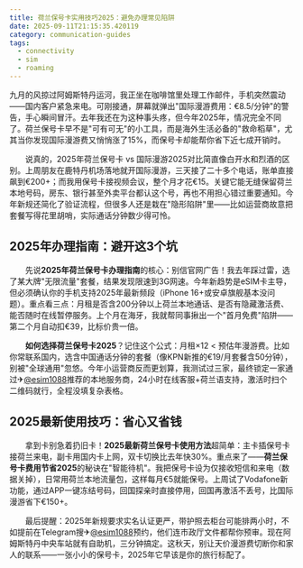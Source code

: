 ```yaml
---
title: 荷兰保号卡实用技巧2025：避免办理常见陷阱
date: 2025-09-11T21:15:35.420119
category: communication-guides
tags:
  - connectivity
  - sim
  - roaming
---
```


九月的风掠过阿姆斯特丹运河，我正坐在咖啡馆里处理工作邮件，手机突然震动——国内客户紧急来电。可刚接通，屏幕就弹出"国际漫游费用：€8.5/分钟"的警告，手心瞬间冒汗。去年我还在为这种事头疼，但今年2025年，情况完全不同了。荷兰保号卡早不是"可有可无"的小工具，而是海外生活必备的"救命稻草"，尤其当你发现国际漫游费又悄悄涨了15%，而保号卡却能帮你省下近七成开销时。

　　说真的，2025年荷兰保号卡 vs 国际漫游2025对比简直像白开水和烈酒的区别。上周朋友在鹿特丹机场落地就开国际漫游，三天接了二十多个电话，账单直接飙到€200+；而我用保号卡接视频会议，整个月才花€15。关键它能无缝保留荷兰本地号码，房东、银行甚至外卖平台都认这个号，再也不用担心错过重要通知。今年新规还简化了验证流程，但很多人还是栽在"隐形陷阱"里——比如运营商故意把套餐写得花里胡哨，实际通话分钟数少得可怜。

## 2025年办理指南：避开这3个坑

　　先说**2025年荷兰保号卡办理指南**的核心：别信官网广告！我去年踩过雷，选了某大牌"无限流量"套餐，结果发现限速到3G网速。今年新趋势是eSIM卡主导，但必须确认你的手机支持2025年最新频段（iPhone 16+或安卓旗舰基本没问题）。重点看三点：月租是否含200分钟以上荷兰本地通话、是否有隐藏激活费、能否随时在线暂停服务。上个月在海牙，我就帮同事揪出一个"首月免费"陷阱——第二个月自动扣€39，比标价贵一倍。

　　**如何选择荷兰保号卡2025**？记住这个公式：月租×12 < 预估年漫游费。比如你常联系国内，选含中国通话分钟的套餐（像KPN新推的€19/月套餐含50分钟），别被"全球通用"忽悠。今年小运营商反而更划算，我测试过三家，最终锁定一家通过✈[@esim1088](https://t.me/s/esim1088)推荐的本地服务商，24小时在线客服+荷兰语支持，激活时扫个二维码就行，全程没填复杂表格。

## 2025最新使用技巧：省心又省钱

　　拿到卡别急着扔旧卡！**2025最新荷兰保号卡使用方法**超简单：主卡插保号卡接荷兰来电，副卡用国内卡上网，双卡切换比去年快30%。重点来了——**荷兰保号卡费用节省2025**的秘诀在"智能待机"。我把保号卡设为仅接收短信和来电（数据关掉），日常用荷兰本地流量包，这样每月€5就能保号。上周试了Vodafone新功能，通过APP一键冻结号码，回国探亲时直接停用，回国再激活不丢号，比国际漫游省下€150+。

　　最后提醒：2025年新规要求实名认证更严，带护照去柜台可能排两小时，不如提前在Telegram搜✈[@esim1088](https://t.me/s/esim1088)预约，他们连市政厅文件都帮你预审。现在阿姆斯特丹中央车站就有自助机，三分钟搞定。这秋天，别让天价漫游费切断你和家人的联系——一张小小的保号卡，2025年它早该是你的旅行标配了。